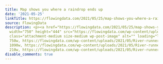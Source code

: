 ```yaml
---
title: Map shows you where a raindrop ends up
date: '2021-05-25'
linkTitle: https://flowingdata.com/2021/05/25/map-shows-you-where-a-raindrop-ends-up/
source: FlowingData
description: <p><a href="https://flowingdata.com/2021/05/25/map-shows-you-where-a-raindrop-ends-up/"><img
  width="750" height="444" src="https://flowingdata.com/wp-content/uploads/2021/05/River-runner-750x444.png"
  class="attachment-medium size-medium wp-post-image" alt="" loading="lazy" srcset="https://flowingdata.com/wp-content/uploads/2021/05/River-runner-750x444.png
  750w, https://flowingdata.com/wp-content/uploads/2021/05/River-runner-1090x645.png
  1090w, https://flowingdata.com/wp-content/uploads/2021/05/River-runner-210x124.png
  210w, https://flowingdata.com/wp-content/uploads/2021/05/River-runner-768x45 ...
disable_comments: true
---
```

<p><a href="https://flowingdata.com/2021/05/25/map-shows-you-where-a-raindrop-ends-up/"><img width="750" height="444" src="https://flowingdata.com/wp-content/uploads/2021/05/River-runner-750x444.png" class="attachment-medium size-medium wp-post-image" alt="" loading="lazy" srcset="https://flowingdata.com/wp-content/uploads/2021/05/River-runner-750x444.png 750w, https://flowingdata.com/wp-content/uploads/2021/05/River-runner-1090x645.png 1090w, https://flowingdata.com/wp-content/uploads/2021/05/River-runner-210x124.png 210w, https://flowingdata.com/wp-content/uploads/2021/05/River-runner-768x45 ...